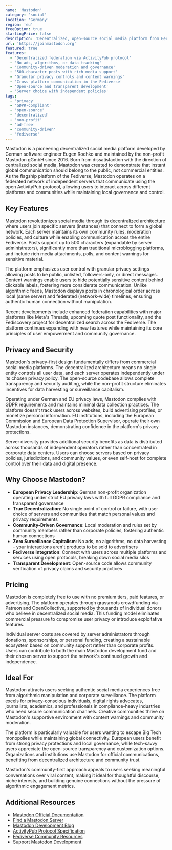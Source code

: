 ```yaml
---
name: 'Mastodon'
category: 'social'
location: 'Germany'
region: 'eu'
freeOption: true
startingPrice: false
description: 'Decentralized, open-source social media platform from Germany offering community-driven networking without ads, algorithms, or corporate surveillance.'
url: 'https://joinmastodon.org'
featured: true
features:
  - 'Decentralized federation via ActivityPub protocol'
  - 'No ads, algorithms, or data tracking'
  - 'Community-driven moderation and governance'
  - '500-character posts with rich media support'
  - 'Granular privacy controls and content warnings'
  - 'Cross-platform communication in the Fediverse'
  - 'Open-source and transparent development'
  - 'Server choice with independent policies'
tags:
  - 'privacy'
  - 'GDPR-compliant'
  - 'open-source'
  - 'decentralized'
  - 'non-profit'
  - 'ad-free'
  - 'community-driven'
  - 'fediverse'
---
```


Mastodon is a pioneering decentralized social media platform developed by German software engineer Eugen Rochko and maintained by the non-profit Mastodon gGmbH since 2016. Born from dissatisfaction with the direction of centralized social media, Mastodon was created to demonstrate that instant global communication should belong to the public, not commercial entities. As the flagship platform of the Fediverse, Mastodon operates on a federated network of independent servers that communicate using the open ActivityPub protocol, allowing users to interact across different platforms and communities while maintaining local governance and control.

## Key Features

Mastodon revolutionizes social media through its decentralized architecture where users join specific servers (instances) that connect to form a global network. Each server maintains its own community rules, moderation policies, and culture while enabling communication across the entire Fediverse. Posts support up to 500 characters (expandable by server administrators), significantly more than traditional microblogging platforms, and include rich media attachments, polls, and content warnings for sensitive material.

The platform emphasizes user control with granular privacy settings allowing posts to be public, unlisted, followers-only, or direct messages. Content warnings enable users to hide potentially sensitive content behind clickable labels, fostering more considerate communication. Unlike algorithmic feeds, Mastodon displays posts in chronological order across local (same server) and federated (network-wide) timelines, ensuring authentic human connection without manipulation.

Recent developments include enhanced federation capabilities with major platforms like Meta's Threads, upcoming quote post functionality, and the Fediscovery project for decentralized search across the Fediverse. The platform continues expanding with new features while maintaining its core principles of user empowerment and community governance.

## Privacy and Security

Mastodon's privacy-first design fundamentally differs from commercial social media platforms. The decentralized architecture means no single entity controls all user data, and each server operates independently under its chosen privacy policy. The open-source codebase allows complete transparency and security auditing, while the non-profit structure eliminates incentives for data harvesting or surveillance capitalism.

Operating under German and EU privacy laws, Mastodon complies with GDPR requirements and maintains minimal data collection practices. The platform doesn't track users across websites, build advertising profiles, or monetize personal information. EU institutions, including the European Commission and European Data Protection Supervisor, operate their own Mastodon instances, demonstrating confidence in the platform's privacy protections.

Server diversity provides additional security benefits as data is distributed across thousands of independent operators rather than concentrated in corporate data centers. Users can choose servers based on privacy policies, jurisdictions, and community values, or even self-host for complete control over their data and digital presence.

## Why Choose Mastodon?

- **European Privacy Leadership**: German non-profit organization operating under strict EU privacy laws with full GDPR compliance and transparent governance
- **True Decentralization**: No single point of control or failure, with user choice of servers and communities that match personal values and privacy requirements
- **Community-Driven Governance**: Local moderation and rules set by community members rather than corporate policies, fostering authentic human connections
- **Zero Surveillance Capitalism**: No ads, no algorithms, no data harvesting - your interactions aren't products to be sold to advertisers
- **Fediverse Integration**: Connect with users across multiple platforms and services using open protocols, breaking down social media silos
- **Transparent Development**: Open-source code allows community verification of privacy claims and security practices

## Pricing

Mastodon is completely free to use with no premium tiers, paid features, or advertising. The platform operates through grassroots crowdfunding via Patreon and OpenCollective, supported by thousands of individual donors who believe in decentralized social media. This funding model eliminates commercial pressure to compromise user privacy or introduce exploitative features.

Individual server costs are covered by server administrators through donations, sponsorships, or personal funding, creating a sustainable ecosystem based on community support rather than corporate profits. Users can contribute to both the main Mastodon development fund and their chosen server to support the network's continued growth and independence.

## Ideal For

Mastodon attracts users seeking authentic social media experiences free from algorithmic manipulation and corporate surveillance. The platform excels for privacy-conscious individuals, digital rights advocates, journalists, academics, and professionals in compliance-heavy industries who need secure communication channels. Creative communities thrive on Mastodon's supportive environment with content warnings and community moderation.

The platform is particularly valuable for users wanting to escape Big Tech monopolies while maintaining global connectivity. European users benefit from strong privacy protections and local governance, while tech-savvy users appreciate the open-source transparency and customization options. Organizations and institutions use Mastodon for official communications, benefiting from decentralized architecture and community trust.

Mastodon's community-first approach appeals to users seeking meaningful conversations over viral content, making it ideal for thoughtful discourse, niche interests, and building genuine connections without the pressure of algorithmic engagement metrics.

## Additional Resources

- [Mastodon Official Documentation](https://docs.joinmastodon.org/)
- [Find a Mastodon Server](https://joinmastodon.org/servers)
- [Mastodon Development Blog](https://blog.joinmastodon.org/)
- [ActivityPub Protocol Specification](https://www.w3.org/TR/activitypub/)
- [Fediverse Community Resources](https://fediverse.info/)
- [Support Mastodon Development](https://www.patreon.com/mastodon)
